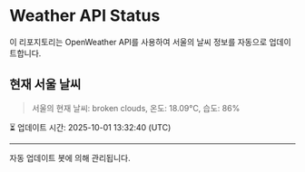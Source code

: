 
# Weather API Status

이 리포지토리는 OpenWeather API를 사용하여 서울의 날씨 정보를 자동으로 업데이트합니다.

## 현재 서울 날씨
> 서울의 현재 날씨: broken clouds, 온도: 18.09°C, 습도: 86%

⏳ 업데이트 시간: 2025-10-01 13:32:40 (UTC)

---
자동 업데이트 봇에 의해 관리됩니다.
